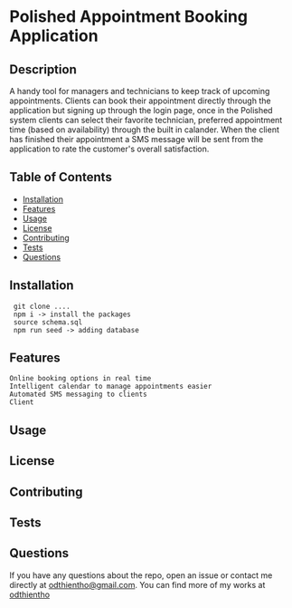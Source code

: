 # Polished Appointment Booking Application

## Description 
A handy tool for managers and technicians to keep track of upcoming appointments. Clients can book their appointment directly through the application but signing up through the login page, once in the Polished system clients can select their favorite technician, preferred appointment time (based on availability) through the built in calander. When the client has finished their appointment a SMS message will be sent from the application to rate the customer's overall satisfaction.

  ## Table of Contents
  - [Installation](#installation)
  - [Features](#features)
  - [Usage](#usage)
  - [License](#license)
  - [Contributing](#contributing)
  - [Tests](#tests)
  - [Questions](#questions)

## Installation
  ```
   git clone ....
   npm i -> install the packages
   source schema.sql
   npm run seed -> adding database
  ``` 

  
## Features 
```
Online booking options in real time
Intelligent calendar to manage appointments easier
Automated SMS messaging to clients 
Client 
```
  
## Usage

##  License

## Contributing

## Tests

## Questions
If you have any questions about the repo, open an issue or contact me directly at odthientho@gmail.com. You can find more of my works at [odthientho](https://github.com/odthientho/)
